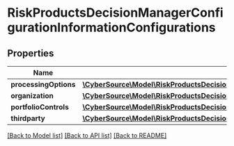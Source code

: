 # RiskProductsDecisionManagerConfigurationInformationConfigurations

## Properties
Name | Type | Description | Notes
------------ | ------------- | ------------- | -------------
**processingOptions** | [**\CyberSource\Model\RiskProductsDecisionManagerConfigurationInformationConfigurationsProcessingOptions**](RiskProductsDecisionManagerConfigurationInformationConfigurationsProcessingOptions.md) |  | [optional] 
**organization** | [**\CyberSource\Model\RiskProductsDecisionManagerConfigurationInformationConfigurationsOrganization**](RiskProductsDecisionManagerConfigurationInformationConfigurationsOrganization.md) |  | [optional] 
**portfolioControls** | [**\CyberSource\Model\RiskProductsDecisionManagerConfigurationInformationConfigurationsPortfolioControls**](RiskProductsDecisionManagerConfigurationInformationConfigurationsPortfolioControls.md) |  | [optional] 
**thirdparty** | [**\CyberSource\Model\RiskProductsDecisionManagerConfigurationInformationConfigurationsThirdparty**](RiskProductsDecisionManagerConfigurationInformationConfigurationsThirdparty.md) |  | [optional] 

[[Back to Model list]](../README.md#documentation-for-models) [[Back to API list]](../README.md#documentation-for-api-endpoints) [[Back to README]](../README.md)


